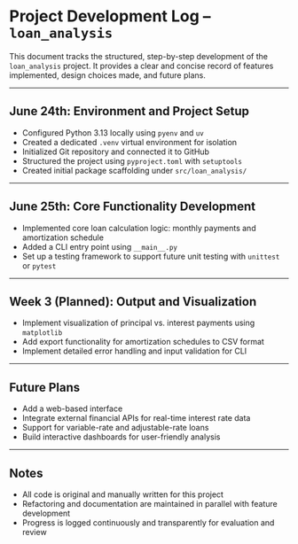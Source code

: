 # Project Development Log – `loan_analysis`

This document tracks the structured, step-by-step development of the `loan_analysis` project. It provides a clear and concise record of features implemented, design choices made, and future plans.

---

## June 24th: Environment and Project Setup

- Configured Python 3.13 locally using `pyenv` and `uv`
- Created a dedicated `.venv` virtual environment for isolation
- Initialized Git repository and connected it to GitHub
- Structured the project using `pyproject.toml` with `setuptools`
- Created initial package scaffolding under `src/loan_analysis/`

---

## June 25th: Core Functionality Development

- Implemented core loan calculation logic: monthly payments and amortization schedule
- Added a CLI entry point using `__main__.py`
- Set up a testing framework to support future unit testing with `unittest` or `pytest`

---

## Week 3 (Planned): Output and Visualization

- Implement visualization of principal vs. interest payments using `matplotlib`
- Add export functionality for amortization schedules to CSV format
- Implement detailed error handling and input validation for CLI

---

## Future Plans

- Add a web-based interface
- Integrate external financial APIs for real-time interest rate data
- Support for variable-rate and adjustable-rate loans
- Build interactive dashboards for user-friendly analysis

---

## Notes

- All code is original and manually written for this project
- Refactoring and documentation are maintained in parallel with feature development
- Progress is logged continuously and transparently for evaluation and review
